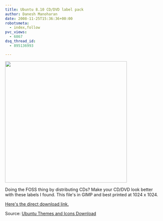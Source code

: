 ```yaml
---
title: Ubuntu 8.10 CD/DVD label pack
author: Danesh Manoharan
date: 2008-11-25T15:36:36+00:00
robotsmeta:
  - index,follow
pvc_views:
  - 6867
dsq_thread_id:
  - 895136993

---
```

[<img loading="lazy" class="alignnone size-medium wp-image-1029" title="intrepix-cd" src="/wp-content/uploads/2008/11/intrepix-cd.jpg" alt="" width="400" height="400" srcset="/wp-content/uploads/2008/11/intrepix-cd.jpg 400w, /wp-content/uploads/2008/11/intrepix-cd-150x150.jpg 150w" sizes="(max-width: 400px) 100vw, 400px" />][1]

Doing the FOSS thing by distributing CDs? Make your CD/DVD look better with these labels I found. This file's in GIMP and best printed at 1024 x 1024.

[Here's the direct download link.][2]

Source: [Ubuntu Themes and Icons Download][3]

 [1]: /wp-content/uploads/2008/11/intrepix-cd.jpg
 [2]: http://ubuntu.hamdi.web.id/?file_id=42
 [3]: http://ubuntu.hamdi.web.id/clipart/intrepid-ibex-complete-cd-amp-dvd-covers-pack.html